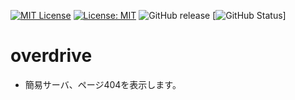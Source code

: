 [![MIT License](http://img.shields.io/badge/license-MIT-blue.svg?style=flat)](LICENSE) [![License: MIT](https://img.shields.io/badge/License-MIT-yellow.svg)](https://opensource.org/licenses/MIT) ![GitHub release](https://img.shields.io/github/release/takkii/overdrive.svg?style=flat) [![GitHub Status](https://img.shields.io/github/last-commit/takkii/overdrive.svg?style=flat)]

# overdrive

- 簡易サーバ、ページ404を表示します。


